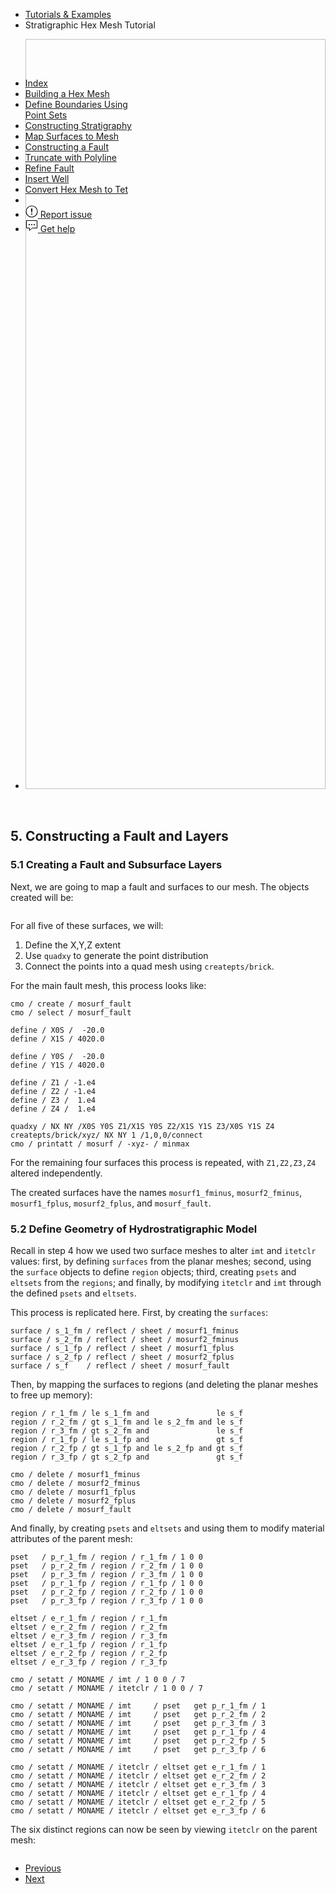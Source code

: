 <!-- Begin breadcrumb -->
<ul class="uk-breadcrumb">
    <li><a href="{{ "/pages/tutorial/index.html" | relative_url }}">Tutorials &amp; Examples</a></li>
    <li><span>Stratigraphic Hex Mesh Tutorial</span></li>
</ul>
<!-- End breadcrumb -->

<!-- Begin image slideshow -->
<div class="uk-position-relative uk-visible-toggle uk-light" tabindex="-1" uk-slideshow>
    <ul class="uk-slideshow-items">
        <li>
            <img data-src="{{ "/pages/tutorial/stratigraphy/images/05_hex_01_fault_imt_itetclr.png" | relative_url }}" width="1800" height="1200" alt="" uk-cover uk-img="target: !.uk-slideshow-items">
        </li>
    </ul>
</div>
<!-- End image slideshow -->
<br/>

<h2 id="constructing-a-fault" class="uk-h3 uk-margin-remove">5. Constructing a Fault and Layers</h2>

### 5.1 Creating a Fault and Subsurface Layers

Next, we are going to map a fault and surfaces to our mesh. The objects created
will be:


<!-- Lightbox image -->
<div class="uk-child-width-1-3@m" uk-grid uk-lightbox="animation: slide">
    <div>
        <a class="uk-inline" href="{{ "/pages/tutorial/stratigraphy/images/05_fault_objects.png" | relative_url }}" data-caption="Fault and layer surfaces">
            <img src="{{ "/pages/tutorial/stratigraphy/images/05_fault_objects.png" | relative_url }}" alt="">
        </a>
    </div>
</div>


For all five of these surfaces, we will:

1. Define the X,Y,Z extent
2. Use `quadxy` to generate the point distribution
3. Connect the points into a quad mesh using `createpts/brick`.

For the main fault mesh, this process looks like:

```
cmo / create / mosurf_fault
cmo / select / mosurf_fault

define / X0S /  -20.0
define / X1S / 4020.0

define / Y0S /  -20.0
define / Y1S / 4020.0

define / Z1 / -1.e4
define / Z2 / -1.e4
define / Z3 /  1.e4
define / Z4 /  1.e4

quadxy / NX NY /X0S Y0S Z1/X1S Y0S Z2/X1S Y1S Z3/X0S Y1S Z4
createpts/brick/xyz/ NX NY 1 /1,0,0/connect
cmo / printatt / mosurf / -xyz- / minmax
```

For the remaining four surfaces this process is repeated, with `Z1,Z2,Z3,Z4`
altered independently.

The created surfaces have the names `mosurf1_fminus`, `mosurf2_fminus`,
`mosurf1_fplus`, `mosurf2_fplus`, and `mosurf_fault`.

### 5.2 Define Geometry of Hydrostratigraphic Model

Recall in step 4 how we used two surface meshes to alter `imt` and `itetclr`
values: first, by defining `surfaces` from the planar meshes; second, using the
`surface` objects to define `region` objects; third, creating `psets` and
`eltsets` from the `regions`; and finally, by modifying `itetclr` and `imt`
through the defined `psets` and `eltsets`.

This process is replicated here. First, by creating the `surfaces`:

```
surface / s_1_fm / reflect / sheet / mosurf1_fminus
surface / s_2_fm / reflect / sheet / mosurf2_fminus
surface / s_1_fp / reflect / sheet / mosurf1_fplus
surface / s_2_fp / reflect / sheet / mosurf2_fplus
surface / s_f    / reflect / sheet / mosurf_fault
```

Then, by mapping the surfaces to regions (and deleting the planar meshes to
free up memory):

```
region / r_1_fm / le s_1_fm and               le s_f
region / r_2_fm / gt s_1_fm and le s_2_fm and le s_f
region / r_3_fm / gt s_2_fm and               le s_f
region / r_1_fp / le s_1_fp and               gt s_f
region / r_2_fp / gt s_1_fp and le s_2_fp and gt s_f
region / r_3_fp / gt s_2_fp and               gt s_f

cmo / delete / mosurf1_fminus
cmo / delete / mosurf2_fminus
cmo / delete / mosurf1_fplus
cmo / delete / mosurf2_fplus
cmo / delete / mosurf_fault
```

And finally, by creating `psets` and `eltsets` and using them to modify material
attributes of the parent mesh:

```
pset   / p_r_1_fm / region / r_1_fm / 1 0 0
pset   / p_r_2_fm / region / r_2_fm / 1 0 0
pset   / p_r_3_fm / region / r_3_fm / 1 0 0
pset   / p_r_1_fp / region / r_1_fp / 1 0 0
pset   / p_r_2_fp / region / r_2_fp / 1 0 0
pset   / p_r_3_fp / region / r_3_fp / 1 0 0

eltset / e_r_1_fm / region / r_1_fm
eltset / e_r_2_fm / region / r_2_fm
eltset / e_r_3_fm / region / r_3_fm
eltset / e_r_1_fp / region / r_1_fp
eltset / e_r_2_fp / region / r_2_fp
eltset / e_r_3_fp / region / r_3_fp

cmo / setatt / MONAME / imt / 1 0 0 / 7
cmo / setatt / MONAME / itetclr / 1 0 0 / 7

cmo / setatt / MONAME / imt     / pset   get p_r_1_fm / 1
cmo / setatt / MONAME / imt     / pset   get p_r_2_fm / 2
cmo / setatt / MONAME / imt     / pset   get p_r_3_fm / 3
cmo / setatt / MONAME / imt     / pset   get p_r_1_fp / 4
cmo / setatt / MONAME / imt     / pset   get p_r_2_fp / 5
cmo / setatt / MONAME / imt     / pset   get p_r_3_fp / 6

cmo / setatt / MONAME / itetclr / eltset get e_r_1_fm / 1
cmo / setatt / MONAME / itetclr / eltset get e_r_2_fm / 2
cmo / setatt / MONAME / itetclr / eltset get e_r_3_fm / 3
cmo / setatt / MONAME / itetclr / eltset get e_r_1_fp / 4
cmo / setatt / MONAME / itetclr / eltset get e_r_2_fp / 5
cmo / setatt / MONAME / itetclr / eltset get e_r_3_fp / 6
```

The six distinct regions can now be seen by viewing `itetclr` on the
parent mesh:


<!-- Lightbox image -->
<div class="uk-child-width-1-3@m" uk-grid uk-lightbox="animation: slide">
    <div>
        <a class="uk-inline" href="{{ "/pages/tutorial/stratigraphy/images/05_hex_01_fault_imt_itetclr.png" | relative_url }}" data-caption="Visualizing the fault in relation to subsurface layers">
            <img src="{{ "/pages/tutorial/stratigraphy/images/05_hex_01_fault_imt_itetclr.png" | relative_url }}" alt="">
        </a>
    </div>
</div>


<!-- Next / Prev -->
<ul class="uk-pagination">
    <li><a href="{{ "/pages/tutorial/stratigraphy/step_04.html" | relative_url }}"><span class="uk-margin-small-right" uk-pagination-previous></span> Previous</a></li>
    <li class="uk-margin-auto-left"><a href="{{ "/pages/tutorial/stratigraphy/step_06.html" | relative_url }}">Next <span class="uk-margin-small-left" uk-pagination-next></span></a></li>
</ul>

<!-- Sidebar -->
<div class="tm-sidebar-right uk-visible@l">
    <div uk-sticky="offset: 160" class="uk-sticky uk-active uk-sticky-fixed" style="position: fixed; top: 160px; width: 200px;">
        <ul uk-scrollspy-nav="closest: li; scroll: true; offset: 100" class="uk-nav uk-nav-default tm-nav uk-nav-parent-icon">
            <li class=""><a href="{{ "/pages/tutorial/stratigraphy/index.html" | relative_url }}">Index</a></li>
            <li class=""><a href="{{ "/pages/tutorial/stratigraphy/step_01.html" | relative_url }}">Building a Hex Mesh</a></li>
            <li class=""><a href="{{ "/pages/tutorial/stratigraphy/step_02.html" | relative_url }}">Define Boundaries Using Point Sets</a></li>
            <li class=""><a href="{{ "/pages/tutorial/stratigraphy/step_03.html" | relative_url }}">Constructing Stratigraphy</a></li>
            <li class=""><a href="{{ "/pages/tutorial/stratigraphy/step_04.html" | relative_url }}">Map Surfaces to Mesh</a></li>
            <li class="uk-active"><a href="#constructing-a-fault">Constructing a Fault</a></li>
            <li class=""><a href="{{ "/pages/tutorial/stratigraphy/step_06.html" | relative_url }}">Truncate with Polyline</a></li>
            <li class=""><a href="{{ "/pages/tutorial/stratigraphy/step_07.html" | relative_url }}">Refine Fault</a></li>
            <li class=""><a href="{{ "/pages/tutorial/stratigraphy/step_08.html" | relative_url }}">Insert Well</a></li>
            <li class=""><a href="{{ "/pages/tutorial/stratigraphy/step_09.html" | relative_url }}">Convert Hex Mesh to Tet</a></li>
            <li class="uk-nav-divider"></li>
            <!---->
            <li><a href="https://github.com/lanl/LaGriT/issues" target="_blank"><span uk-icon="icon: warning" class="uk-margin-small-right uk-icon"><svg width="20" height="20" viewBox="0 0 20 20" xmlns="http://www.w3.org/2000/svg" data-svg="warning"><circle cx="10" cy="14" r="1"></circle><circle fill="none" stroke="#000" stroke-width="1.1" cx="10" cy="10" r="9"></circle><path d="M10.97,7.72 C10.85,9.54 10.56,11.29 10.56,11.29 C10.51,11.87 10.27,12 9.99,12 C9.69,12 9.49,11.87 9.43,11.29 C9.43,11.29 9.16,9.54 9.03,7.72 C8.96,6.54 9.03,6 9.03,6 C9.03,5.45 9.46,5.02 9.99,5 C10.53,5.01 10.97,5.44 10.97,6 C10.97,6 11.04,6.54 10.97,7.72 L10.97,7.72 Z"></path></svg></span> <span class="uk-text-middle">Report issue</span></a></li>
            <li><a href="mailto:lagrit-dev@lanl.gov" target="_blank"><span uk-icon="icon: commenting" class="uk-margin-small-right uk-icon"><svg width="20" height="20" viewBox="0 0 20 20" xmlns="http://www.w3.org/2000/svg" data-svg="commenting"><polygon fill="none" stroke="#000" points="1.5,1.5 18.5,1.5 18.5,13.5 10.5,13.5 6.5,17.5 6.5,13.5 1.5,13.5"></polygon><circle cx="10" cy="8" r="1"></circle><circle cx="6" cy="8" r="1"></circle><circle cx="14" cy="8" r="1"></circle></svg></span> <span class="uk-text-middle">Get help</span></a></li>
        </ul>
    </div>
</div>